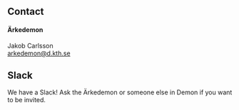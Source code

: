 ## Contact

#### Ärkedemon
Jakob Carlsson </br>
[arkedemon@d.kth.se](mailto:arkedemon@d.kth.se)

## Slack
We have a Slack! Ask the Ärkedemon or someone else in Demon if you want to be invited.
